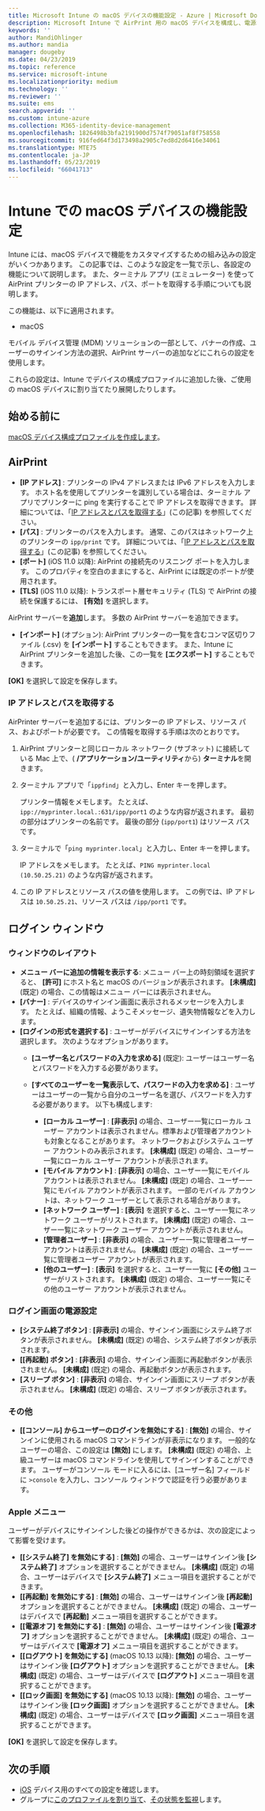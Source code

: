 ```yaml
---
title: Microsoft Intune の macOS デバイスの機能設定 - Azure | Microsoft Docs
description: Microsoft Intune で AirPrint 用の macOS デバイスを構成し、電源ボタンを表示または非表示にするようログイン ウィンドウをカスタマイズするための設定について説明します。 ネットワーク内の AirPrint サーバーの IP アドレス、パス、およびポート設定を取得する手順について説明します。 デバイス構成プロファイルでこれらの設定を使用して、macOS デバイスを構成します。
keywords: ''
author: MandiOhlinger
ms.author: mandia
manager: dougeby
ms.date: 04/23/2019
ms.topic: reference
ms.service: microsoft-intune
ms.localizationpriority: medium
ms.technology: ''
ms.reviewer: ''
ms.suite: ems
search.appverid: ''
ms.custom: intune-azure
ms.collection: M365-identity-device-management
ms.openlocfilehash: 1826498b3bfa2191900d7574f79051af8f758558
ms.sourcegitcommit: 916fed64f3d173498a2905c7ed8d2d6416e34061
ms.translationtype: MTE75
ms.contentlocale: ja-JP
ms.lasthandoff: 05/23/2019
ms.locfileid: "66041713"
---
```

# <a name="macos-device-feature-settings-in-intune"></a>Intune での macOS デバイスの機能設定

Intune には、macOS デバイスで機能をカスタマイズするための組み込みの設定がいくつかあります。 この記事では、このような設定を一覧で示し、各設定の機能について説明します。 また、ターミナル アプリ (エミュレーター) を使って AirPrint プリンターの IP アドレス、パス、ポートを取得する手順についても説明します。

この機能は、以下に適用されます。

- macOS

モバイル デバイス管理 (MDM) ソリューションの一部として、バナーの作成、ユーザーのサインイン方法の選択、AirPrint サーバーの追加などにこれらの設定を使用します。

これらの設定は、Intune でデバイスの構成プロファイルに追加した後、ご使用の macOS デバイスに割り当てたり展開したりします。

## <a name="before-you-begin"></a>始める前に

[macOS デバイス構成プロファイルを作成します](device-features-configure.md)。

## <a name="airprint"></a>AirPrint

- **[IP アドレス]** : プリンターの IPv4 アドレスまたは IPv6 アドレスを入力します。 ホスト名を使用してプリンターを識別している場合は、ターミナル アプリでプリンターに ping を実行することで IP アドレスを取得できます。 詳細については、「[IP アドレスとパスを取得する](#get-the-ip-address-and-path)」(この記事) を参照してください。
- **[パス]** : プリンターのパスを入力します。 通常、このパスはネットワーク上のプリンターの `ipp/print` です。 詳細については、「[IP アドレスとパスを取得する](#get-the-ip-address-and-path)」(この記事) を参照してください。
- **[ポート]** (iOS 11.0 以降): AirPrint の接続先のリスニング ポートを入力します。 このプロパティを空白のままにすると、AirPrint には既定のポートが使用されます。
- **[TLS]** (iOS 11.0 以降): トランスポート層セキュリティ (TLS) で AirPrint の接続を保護するには、 **[有効]** を選択します。

AirPrint サーバーを**追加**します。 多数の AirPrint サーバーを追加できます。

- **[インポート]** (オプション): AirPrint プリンターの一覧を含むコンマ区切りファイル (.csv) を **[インポート]** することもできます。 また、Intune に AirPrint プリンターを追加した後、この一覧を **[エクスポート]** することもできます。

**[OK]** を選択して設定を保存します。

### <a name="get-the-ip-address-and-path"></a>IP アドレスとパスを取得する

AirPrinter サーバーを追加するには、プリンターの IP アドレス、リソース パス、およびポートが必要です。 この情報を取得する手順は次のとおりです。

1. AirPrint プリンターと同じローカル ネットワーク (サブネット) に接続している Mac 上で、( **/アプリケーション/ユーティリティ**から) **ターミナル**を開きます。
2. ターミナル アプリで「`ippfind`」と入力し、Enter キーを押します。

    プリンター情報をメモします。 たとえば、`ipp://myprinter.local.:631/ipp/port1` のような内容が返されます。 最初の部分はプリンターの名前です。 最後の部分 (`ipp/port1`) はリソース パスです。

3. ターミナルで「`ping myprinter.local`」と入力し、Enter キーを押します。

   IP アドレスをメモします。 たとえば、`PING myprinter.local (10.50.25.21)` のような内容が返されます。

4. この IP アドレスとリソース パスの値を使用します。 この例では、IP アドレスは `10.50.25.21`、リソース パスは `/ipp/port1` です。

## <a name="login-window"></a>ログイン ウィンドウ

### <a name="window-layout"></a>ウィンドウのレイアウト

- **メニュー バーに追加の情報を表示する**: メニュー バー上の時刻領域を選択すると、 **[許可]** にホスト名と macOS のバージョンが表示されます。 **[未構成]** (既定) の場合、この情報はメニュー バーには表示されません。
- **[バナー]** : デバイスのサインイン画面に表示されるメッセージを入力します。 たとえば、組織の情報、ようこそメッセージ、遺失物情報などを入力します。
- **[ログインの形式を選択する]** : ユーザーがデバイスにサインインする方法を選択します。 次のようなオプションがあります。
  - **[ユーザー名とパスワードの入力を求める]** (既定): ユーザーはユーザー名とパスワードを入力する必要があります。
  - **[すべてのユーザーを一覧表示して、パスワードの入力を求める]** : ユーザーはユーザーの一覧から自分のユーザー名を選び、パスワードを入力する必要があります。 以下も構成します:

    - **[ローカル ユーザー]** : **[非表示]** の場合、ユーザー一覧にローカル ユーザー アカウントは表示されません。標準および管理者アカウントも対象となることがあります。 ネットワークおよびシステム ユーザー アカウントのみ表示されます。 **[未構成]** (既定) の場合、ユーザー一覧にローカル ユーザー アカウントが表示されます。
    - **[モバイル アカウント]** : **[非表示]** の場合、ユーザー一覧にモバイル アカウントは表示されません。 **[未構成]** (既定) の場合、ユーザー一覧にモバイル アカウントが表示されます。 一部のモバイル アカウントは、ネットワーク ユーザーとして表示される場合があります。
    - **[ネットワーク ユーザー]** : **[表示]** を選択すると、ユーザー一覧にネットワーク ユーザーがリストされます。 **[未構成]** (既定) の場合、ユーザー一覧にネットワーク ユーザー アカウントが表示されません。
    - **[管理者ユーザー]** : **[非表示]** の場合、ユーザー一覧に管理者ユーザー アカウントは表示されません。 **[未構成]** (既定) の場合、ユーザー一覧に管理者ユーザー アカウントが表示されます。
    - **[他のユーザー]** : **[表示]** を選択すると、ユーザー一覧に **[その他]** ユーザーがリストされます。 **[未構成]** (既定) の場合、ユーザー一覧にその他のユーザー アカウントが表示されません。

### <a name="login-screen-power-settings"></a>ログイン画面の電源設定

- **[システム終了ボタン]** : **[非表示]** の場合、サインイン画面にシステム終了ボタンが表示されません。 **[未構成]** (既定) の場合、システム終了ボタンが表示されます。
- **[[再起動] ボタン]** : **[非表示]** の場合、サインイン画面に再起動ボタンが表示されません。 **[未構成]** (既定) の場合、再起動ボタンが表示されます。
- **[スリープ ボタン]** : **[非表示]** の場合、サインイン画面にスリープ ボタンが表示されません。 **[未構成]** (既定) の場合、スリープ ボタンが表示されます。

### <a name="other"></a>その他

- **[[コンソール] からユーザーのログインを無効にする]** : **[無効]** の場合、サインインに使用される macOS コマンドラインが非表示になります。 一般的なユーザーの場合、この設定は **[無効]** にします。 **[未構成]** (既定) の場合、上級ユーザーは macOS コマンドラインを使用してサインインすることができます。 ユーザーがコンソール モードに入るには、[ユーザー名] フィールドに `>console` を入力し、コンソール ウィンドウで認証を行う必要があります。

### <a name="apple-menu"></a>Apple メニュー

ユーザーがデバイスにサインインした後どの操作ができるかは、次の設定によって影響を受けます。

- **[[システム終了] を無効にする]** : **[無効]** の場合、ユーザーはサインイン後 **[システム終了]** オプションを選択することができません。 **[未構成]** (既定) の場合、ユーザーはデバイスで **[システム終了]** メニュー項目を選択することができます。
- **[[再起動] を無効にする]** : **[無効]** の場合、ユーザーはサインイン後 **[再起動]** オプションを選択することができません。 **[未構成]** (既定) の場合、ユーザーはデバイスで **[再起動]** メニュー項目を選択することができます。
- **[[電源オフ] を無効にする]** : **[無効]** の場合、ユーザーはサインイン後 **[電源オフ]** オプションを選択することができません。 **[未構成]** (既定) の場合、ユーザーはデバイスで **[電源オフ]** メニュー項目を選択することができます。
- **[[ログアウト] を無効にする]** (macOS 10.13 以降): **[無効]** の場合、ユーザーはサインイン後 **[ログアウト]** オプションを選択することができません。 **[未構成]** (既定) の場合、ユーザーはデバイスで **[ログアウト]** メニュー項目を選択することができます。
- **[[ロック画面] を無効にする]** (macOS 10.13 以降): **[無効]** の場合、ユーザーはサインイン後 **[ロック画面]** オプションを選択することができません。 **[未構成]** (既定) の場合、ユーザーはデバイスで **[ロック画面]** メニュー項目を選択することができます。

**[OK]** を選択して設定を保存します。

## <a name="next-steps"></a>次の手順

- [iOS](ios-device-features-settings.md) デバイス用のすべての設定を確認します。
- グループに[このプロファイルを割り当て](device-profile-assign.md)、[その状態を監視](device-profile-monitor.md)します。
